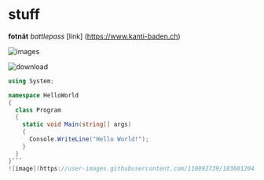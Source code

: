 # stuff

**fotnät** *battlepass*
[link] (https://www.kanti-baden.ch)


![images](https://user-images.githubusercontent.com/110892739/183599198-8ce2d74b-047a-4c1b-a418-64055eb28178.jpg)

![download](https://user-images.githubusercontent.com/110892739/183599850-ae86e4cd-2c83-4527-ad0c-5e43b7af884e.jpg)


```c#
using System;

namespace HelloWorld
{
  class Program
  {
    static void Main(string[] args)
    {
      Console.WriteLine("Hello World!");    
    }
  }
}```
![image](https://user-images.githubusercontent.com/110892739/183601204-1312e87b-1612-40e8-97d6-728e544aa393.png)
